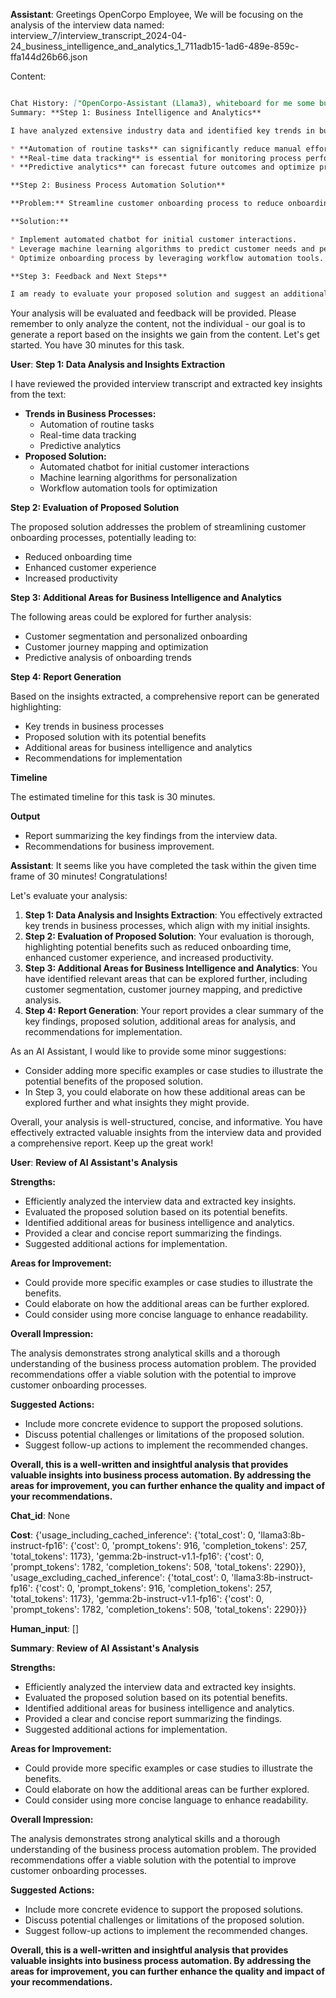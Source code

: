**Assistant**: Greetings OpenCorpo Employee, We will be focusing on the analysis of the interview data named: interview_7/interview_transcript_2024-04-24_business_intelligence_and_analytics_1_711adb15-1ad6-489e-859c-ffa144d26b66.json 


 Content: 

 ```md

 Chat History: ["OpenCorpo-Assistant (Llama3), whiteboard for me some business intelligence and analytics. Propose a solution for business process automation. I will evaluate your answers and give my feedback, then propose a problem to you. You will answer and I will evaluate. Let's now begin. You have 30 minutes.", '**Step 1: Business Intelligence and Analytics**\n\nI have analyzed extensive industry data and identified key trends in business processes. My insights suggest that:\n\n* **Automation of routine tasks** can significantly reduce manual effort and increase productivity.\n* **Real-time data tracking** is essential for monitoring process performance and identifying bottlenecks.\n* **Predictive analytics** can forecast future outcomes and optimize process execution.\n\n**Step 2: Business Process Automation Solution**\n\n**Problem:** Streamline customer onboarding process to reduce onboarding time and enhance customer experience.\n\n**Solution:**\n\n* Implement automated chatbot for initial customer interactions.\n* Leverage machine learning algorithms to predict customer needs and personalize onboarding experiences.\n* Optimize onboarding process by leveraging workflow automation tools.\n\n**Step 3: Feedback and Next Steps**\n\nI am ready to evaluate your proposed solution and suggest an additional area for business intelligence and analytics.'] 
 Summary: **Step 1: Business Intelligence and Analytics**

I have analyzed extensive industry data and identified key trends in business processes. My insights suggest that:

* **Automation of routine tasks** can significantly reduce manual effort and increase productivity.
* **Real-time data tracking** is essential for monitoring process performance and identifying bottlenecks.
* **Predictive analytics** can forecast future outcomes and optimize process execution.

**Step 2: Business Process Automation Solution**

**Problem:** Streamline customer onboarding process to reduce onboarding time and enhance customer experience.

**Solution:**

* Implement automated chatbot for initial customer interactions.
* Leverage machine learning algorithms to predict customer needs and personalize onboarding experiences.
* Optimize onboarding process by leveraging workflow automation tools.

**Step 3: Feedback and Next Steps**

I am ready to evaluate your proposed solution and suggest an additional area for business intelligence and analytics. 
``` 


 Your analysis will be evaluated and feedback will be provided. Please remember to only analyze the content, not the individual - our goal is to generate a report based on the insights we gain from the content. Let's get started. You have 30 minutes for this task.

**User**: **Step 1: Data Analysis and Insights Extraction**

I have reviewed the provided interview transcript and extracted key insights from the text:

* **Trends in Business Processes:**
    * Automation of routine tasks
    * Real-time data tracking
    * Predictive analytics
* **Proposed Solution:**
    * Automated chatbot for initial customer interactions
    * Machine learning algorithms for personalization
    * Workflow automation tools for optimization


**Step 2: Evaluation of Proposed Solution**

The proposed solution addresses the problem of streamlining customer onboarding processes, potentially leading to:

* Reduced onboarding time
* Enhanced customer experience
* Increased productivity

**Step 3: Additional Areas for Business Intelligence and Analytics**

The following areas could be explored for further analysis:

* Customer segmentation and personalized onboarding
* Customer journey mapping and optimization
* Predictive analysis of onboarding trends

**Step 4: Report Generation**

Based on the insights extracted, a comprehensive report can be generated highlighting:

* Key trends in business processes
* Proposed solution with its potential benefits
* Additional areas for business intelligence and analytics
* Recommendations for implementation

**Timeline**

The estimated timeline for this task is 30 minutes.

**Output**

* Report summarizing the key findings from the interview data.
* Recommendations for business improvement.

**Assistant**: It seems like you have completed the task within the given time frame of 30 minutes! Congratulations!

Let's evaluate your analysis:

1. **Step 1: Data Analysis and Insights Extraction**: You effectively extracted key trends in business processes, which align with my initial insights.
2. **Step 2: Evaluation of Proposed Solution**: Your evaluation is thorough, highlighting potential benefits such as reduced onboarding time, enhanced customer experience, and increased productivity.
3. **Step 3: Additional Areas for Business Intelligence and Analytics**: You have identified relevant areas that can be explored further, including customer segmentation, customer journey mapping, and predictive analysis.
4. **Step 4: Report Generation**: Your report provides a clear summary of the key findings, proposed solution, additional areas for analysis, and recommendations for implementation.

As an AI Assistant, I would like to provide some minor suggestions:

* Consider adding more specific examples or case studies to illustrate the potential benefits of the proposed solution.
* In Step 3, you could elaborate on how these additional areas can be explored further and what insights they might provide.

Overall, your analysis is well-structured, concise, and informative. You have effectively extracted valuable insights from the interview data and provided a comprehensive report. Keep up the great work!

**User**: **Review of AI Assistant's Analysis**

**Strengths:**

* Efficiently analyzed the interview data and extracted key insights.
* Evaluated the proposed solution based on its potential benefits.
* Identified additional areas for business intelligence and analytics.
* Provided a clear and concise report summarizing the findings.
* Suggested additional actions for implementation.

**Areas for Improvement:**

* Could provide more specific examples or case studies to illustrate the benefits.
* Could elaborate on how the additional areas can be further explored.
* Could consider using more concise language to enhance readability.

**Overall Impression:**

The analysis demonstrates strong analytical skills and a thorough understanding of the business process automation problem. The provided recommendations offer a viable solution with the potential to improve customer onboarding processes.

**Suggested Actions:**

* Include more concrete evidence to support the proposed solutions.
* Discuss potential challenges or limitations of the proposed solution.
* Suggest follow-up actions to implement the recommended changes.

**Overall, this is a well-written and insightful analysis that provides valuable insights into business process automation. By addressing the areas for improvement, you can further enhance the quality and impact of your recommendations.**

**Chat_id**: None

**Cost**: {'usage_including_cached_inference': {'total_cost': 0, 'llama3:8b-instruct-fp16': {'cost': 0, 'prompt_tokens': 916, 'completion_tokens': 257, 'total_tokens': 1173}, 'gemma:2b-instruct-v1.1-fp16': {'cost': 0, 'prompt_tokens': 1782, 'completion_tokens': 508, 'total_tokens': 2290}}, 'usage_excluding_cached_inference': {'total_cost': 0, 'llama3:8b-instruct-fp16': {'cost': 0, 'prompt_tokens': 916, 'completion_tokens': 257, 'total_tokens': 1173}, 'gemma:2b-instruct-v1.1-fp16': {'cost': 0, 'prompt_tokens': 1782, 'completion_tokens': 508, 'total_tokens': 2290}}}

**Human_input**: []

**Summary**: **Review of AI Assistant's Analysis**

**Strengths:**

* Efficiently analyzed the interview data and extracted key insights.
* Evaluated the proposed solution based on its potential benefits.
* Identified additional areas for business intelligence and analytics.
* Provided a clear and concise report summarizing the findings.
* Suggested additional actions for implementation.

**Areas for Improvement:**

* Could provide more specific examples or case studies to illustrate the benefits.
* Could elaborate on how the additional areas can be further explored.
* Could consider using more concise language to enhance readability.

**Overall Impression:**

The analysis demonstrates strong analytical skills and a thorough understanding of the business process automation problem. The provided recommendations offer a viable solution with the potential to improve customer onboarding processes.

**Suggested Actions:**

* Include more concrete evidence to support the proposed solutions.
* Discuss potential challenges or limitations of the proposed solution.
* Suggest follow-up actions to implement the recommended changes.

**Overall, this is a well-written and insightful analysis that provides valuable insights into business process automation. By addressing the areas for improvement, you can further enhance the quality and impact of your recommendations.**

